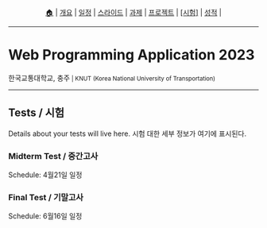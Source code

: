 <p id="menu" align="center">
  <a href="https://ut-nodejs.github.io" title="Home">🏠</a> |
  <a href="about.html" title="About">개요</a> |
  <a href="/schedule.html" title="Schedule">일정</a> |
  <a href="/slides.html" title="Slides">스라이드</a> |
  <a href="/assignments.html" title="Assignments">과제</a> |
  <a href="/project.html" title="Project">프로젝트</a> |
  <a href="/tests.html" title="Tests"><u>[시험]</u></a> |
  <a href="/grading.html" title="Grading">성적</a> |
  <!-- <a href="https://pollev.com/aarons007" title="PollEverywhere">설문↗️</a> -->
</p>

---

# Web Programming Application 2023

<p>한국교통대학교, 충주<small> | KNUT (Korea National University of Transportation)</small></p>

---

## Tests / 시험

Details about your tests will live here. 시험 대한 세부 정보가 여기에 표시된다.

### Midterm Test / 중간고사

Schedule: 4월21일 일정

### Final Test / 기말고사

Schedule: 6월16일 일정
